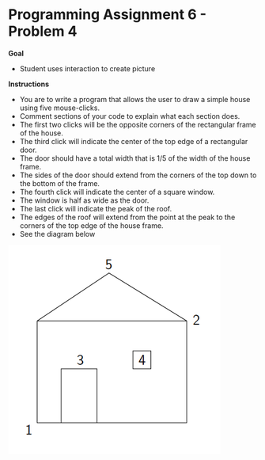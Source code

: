 # Programming Assignment 6 - Problem 4

**Goal**
- Student uses interaction to create picture

**Instructions**

- You are to write a program that allows the user to draw a simple house using five mouse-clicks. 
- Comment sections of your code to explain what each section does.
- The first two clicks will be the opposite corners of the rectangular frame of the house. 
- The third click will indicate the center of the top edge of a rectangular door. 
- The door should have a total width that is 1/5 of the width of the house frame. 
- The sides of the door should extend from the corners of the top down to the bottom of the frame. 
- The fourth click will indicate the center of a square window. 
- The window is half as wide as the door. 
- The last click will indicate the peak of the roof. 
- The edges of the roof will extend from the point at the peak to the corners of the top edge of the house frame.
- See the diagram below

![Diagram of 5-click house](5-click-house.png)
